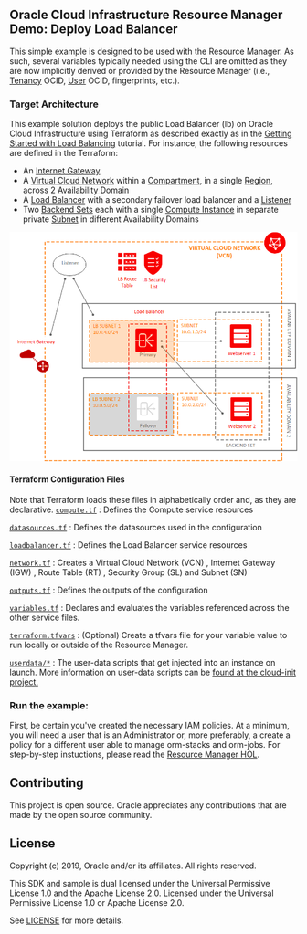 ## Oracle Cloud Infrastructure Resource Manager Demo: Deploy Load Balancer
This simple example is designed to be used with the Resource Manager. As such, several variables typically needed using the CLI are omitted as they are now implicitly derived or provided by the Resource Manager (i.e., [Tenancy](https://docs.cloud.oracle.com/iaas/Content/GSG/Concepts/concepts.htm) OCID, [User](https://docs.cloud.oracle.com/iaas/Content/Identity/Concepts/overview.htm) OCID, fingerprints, etc.).

### Target Architecture
This example solution deploys the public Load Balancer (lb) on Oracle Cloud Infrastructure using Terraform as described exactly as in the [Getting Started with Load Balancing](https://docs.cloud.oracle.com/iaas/Content/GSG/Tasks/loadbalancing.htm) tutorial. For instance, the following resources are defined in the Terraform:

* An [Internet Gateway](https://docs.cloud.oracle.com/iaas/Content/Network/Concepts/overview.htm)
* A [Virtual Cloud Network](https://docs.cloud.oracle.com/iaas/Content/Network/Concepts/overview.htm) within a [Compartment](https://docs.cloud.oracle.com/iaas/Content/Identity/Concepts/overview.htm), in a single [Region](https://docs.cloud.oracle.com/iaas/Content/General/Concepts/regions.htm), across 2 [Availability Domain](https://docs.cloud.oracle.com/iaas/Content/General/Concepts/regions.htm)
* A [Load Balancer](https://docs.cloud.oracle.com/iaas/Content/Balance/Tasks/managingloadbalancer.htm) with a secondary failover load balancer and a [Listener](https://docs.cloud.oracle.com/iaas/Content/Balance/Tasks/managinglisteners.htm)
* Two [Backend Sets](https://docs.cloud.oracle.com/iaas/Content/Balance/Concepts/balanceoverview.htm) each with a single [Compute Instance](https://docs.cloud.oracle.com/iaas/Content/Compute/Concepts/computeoverview.htm) in separate private [Subnet](https://docs.cloud.oracle.com/iaas/Content/Network/Concepts/overview.htm) in different Availability Domains

![LB example](images/gsg-lb-allow-traffic.png)


#### Terraform Configuration Files
Note that Terraform loads these files in alphabetically order and, as they are declarative.
[`compute.tf`](compute.tf) 
:	Defines the Compute service resources

[`datasources.tf`](datasources.tf)
:	Defines the datasources used in the configuration

[`loadbalancer.tf`](provider.tf)
:	Defines the Load Balancer service resources

[`network.tf`](network.tf)
:	Creates a Virtual Cloud Network (VCN) , Internet Gateway (IGW) , Route Table (RT) , Security Group (SL) and Subnet (SN)

[`outputs.tf`](outputs.tf)
:	Defines the outputs of the configuration

[`variables.tf`](variables.tf)
:	Declares and evaluates the variables referenced across the other service files.

[`terraform.tfvars`](terraform.tfvars)
:  (Optional) Create a tfvars file for your variable value to run locally or outside of the Resource Manager.

[`userdata/*`](/userdata/bootstrap)
:	The user-data scripts that get injected into an instance on launch. More information on user-data scripts can be [found at the cloud-init project.](https://cloudinit.readthedocs.io/en/latest/topics/format.html)


### Run the example:
First, be certain you've created the necessary IAM policies. At a minimum, you will need a user that is an Administrator or, more preferably, a create a policy for a different user able to manage orm-stacks and orm-jobs.
For step-by-step instuctions, please read the [Resource Manager HOL](https://github.com/oracle/learning-library/tree/master/oci-library/DevOps/Resource_Manager/Resource_Manager_HOL.md). 

## Contributing

This project is open source. Oracle appreciates any contributions that are made by the open source community.

## License

Copyright (c) 2019, Oracle and/or its affiliates. All rights reserved.

This SDK and sample is dual licensed under the Universal Permissive License 1.0 and the Apache License 2.0.
Licensed under the Universal Permissive License 1.0 or Apache License 2.0.

See [LICENSE](/LICENSE.txt) for more details.
